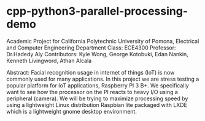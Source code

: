 # cpp-python3-parallel-processing-demo
Academic Project for California Polytechnic University of Pomona, Electrical and Computer Engineering Department 
Class:        ECE4300
Professor:    Dr.Hadedy Aly
Contributors: Kyle Wong, George Kotobuki, Edan Nankin, Kenneth Livingword, Athan Alcala 

Abstract: Facial recognition usage in internet of things (IoT)
is now commonly used for many applications. In this project we
are stress testing a popular platform for IoT applications,
Raspberry PI 3 B+. We specifically want to see how the processor
on the PI reacts to heavy I/O using a peripheral (camera). We will
be trying to maximize processing speed by using a lightweight
Linux distribution Raspbian lite packaged with LXDE which is a
lightweight gnome desktop environment.
